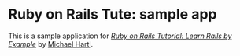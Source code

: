 # Ruby on Rails Tute: sample app

This is a sample application for
[*Ruby on Rails Tutorial: Learn Rails by Example*](http://railstutorial.org/)
by [Michael Hartl](http://michaelhartl.com/).
